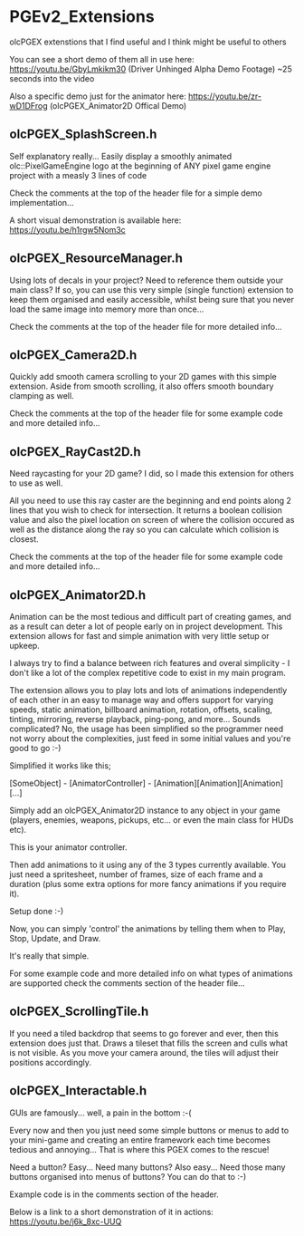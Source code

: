 # PGEv2_Extensions
olcPGEX extenstions that I find useful and I think might be useful to others

You can see a short demo of them all in use here: https://youtu.be/GbyLmkikm30
(Driver Unhinged Alpha Demo Footage) ~25 seconds into the video

Also a specific demo just for the animator here: https://youtu.be/zr-wD1DFrog
(olcPGEX_Animator2D Offical Demo)

olcPGEX_SplashScreen.h
----------------------

Self explanatory really... Easily display a smoothly animated olc::PixelGameEngine
logo at the beginning of ANY pixel game engine project with a measly 3 lines of code

Check the comments at the top of the header file for a simple demo implementation...

A short visual demonstration is available here:
https://youtu.be/h1rgw5Nom3c

olcPGEX_ResourceManager.h
-------------------------

Using lots of decals in your project?  Need to reference them outside your main class?
If so, you can use this very simple (single function) extension to keep them organised
and easily accessible, whilst being sure that you never load the same image into memory
more than once...

Check the comments at the top of the header file for more detailed info...


olcPGEX_Camera2D.h
------------------

Quickly add smooth camera scrolling to your 2D games with this simple extension.  Aside
from smooth scrolling, it also offers smooth boundary clamping as well.

Check the comments at the top of the header file for some example code and more detailed
info...


olcPGEX_RayCast2D.h
-------------------

Need raycasting for your 2D game?  I did, so I made this extension for others to use as
well.

All you need to use this ray caster are the beginning and end points along 2 lines
that you wish to check for intersection.  It returns a boolean collision value and also
the pixel location on screen of where the collision occured as well as the distance along
the ray so you can calculate which collision is closest.

Check the comments at the top of the header file for some example code and more detailed
info...


olcPGEX_Animator2D.h
--------------------

Animation can be the most tedious and difficult part of creating games, and as a result
can deter a lot of people early on in project development.  This extension allows for
fast and simple animation with very little setup or upkeep.

I always try to find a balance between rich features and overal simplicity - I don't like
a lot of the complex repetitive code to exist in my main program.

The extension allows you to play lots and lots of animations independently of each other
in an easy to manage way and offers support for varying speeds, static animation, billboard
animation, rotation, offsets, scaling, tinting, mirroring, reverse playback, ping-pong, and
more... Sounds complicated?  No, the usage has been simplified so the programmer need not worry
about the complexities, just feed in some initial values and you're good to go :-)

Simplified it works like this;

[SomeObject] - [AnimatorController] - [Animation][Animation][Animation][...]

Simply add an olcPGEX_Animator2D instance to any object in your game (players, enemies,
weapons, pickups, etc... or even the main class for HUDs etc).

This is your animator controller.

Then add animations to it using any of the 3 types currently available. You just need a
spritesheet, number of frames, size of each frame and a duration (plus some extra options
for more fancy animations if you require it).

Setup done :-)

Now, you can simply 'control' the animations by telling them when to Play, Stop, Update, and Draw.

It's really that simple.

For some example code and more detailed info on what types of animations are supported check
the comments section of the header file...


olcPGEX_ScrollingTile.h
-----------------------

If you need a tiled backdrop that seems to go forever and ever, then this extension does just
that.  Draws a tileset that fills the screen and culls what is not visible.  As you move your
camera around, the tiles will adjust their positions accordingly.


olcPGEX_Interactable.h
----------------------

GUIs are famously... well, a pain in the bottom :-(

Every now and then you just need some simple buttons or menus to add to your mini-game and
creating an entire framework each time becomes tedious and annoying... That is where this
PGEX comes to the rescue!

Need a button?  Easy...
Need many buttons?  Also easy...
Need those many buttons organised into menus of buttons?  You can do that to :-)

Example code is in the comments section of the header.

Below is a link to a short demonstration of it in actions:
https://youtu.be/j6k_8xc-UUQ
